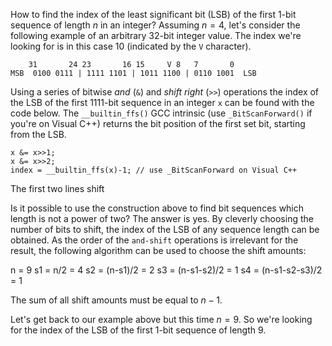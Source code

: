 How to find the index of the least significant bit (LSB) of the first 1-bit sequence of length $n$ in an integer? Assuming $n=4$, let's consider the following example of an arbitrary 32-bit integer value. The index we're looking for is in this case 10 (indicated by the `V` character).
```
    31       24 23       16 15     V 8   7       0
MSB  0100 0111 | 1111 1101 | 1011 1100 | 0110 1001  LSB
```

Using a series of bitwise *and* (`&`) and *shift right* (`>>`) operations the index of the LSB of the first 1111-bit sequence in an integer `x` can be found with the code below. The `__builtin_ffs()` GCC intrinsic (use `_BitScanForward()` if you're on Visual C++) returns the bit position of the first set bit, starting from the LSB.

```
x &= x>>1;
x &= x>>2;
index = __builtin_ffs(x)-1; // use _BitScanForward on Visual C++
```

The first two lines shift 

Is it possible to use the construction above to find bit sequences which length is not a power of two? The answer is yes. By cleverly choosing the number of bits to shift, the index of the LSB of any sequence length can be obtained. As the order of the `and-shift` operations is irrelevant for the result, the following algorithm can be used to choose the shift amounts:

n = 9
s1 = n/2 = 4
s2 = (n-s1)/2 = 2
s3 = (n-s1-s2)/2 = 1
s4 = (n-s1-s2-s3)/2 = 1

The sum of all shift amounts must be equal to $n-1$.

Let's get back to our example above but this time $n=9$. So we're looking for the index of the LSB of the first 1-bit sequence of length 9.